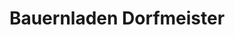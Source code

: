 ---
title: "Bauernladen Dorfmeister"
url: /lanzenkirchen/bauernladen-dorfmeister/
shop: Hofladen
---